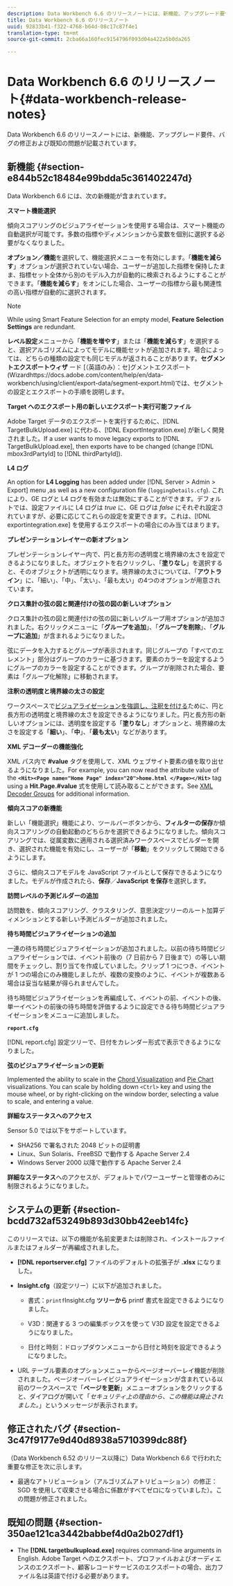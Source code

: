 ```yaml
---
description: Data Workbench 6.6 のリリースノートには、新機能、アップグレード要件、バグの修正および既知の問題が記載されています。
title: Data Workbench 6.6 のリリースノート
uuid: 92833b41-f322-4768-b64d-08c17c87f4e1
translation-type: tm+mt
source-git-commit: 2cba66a160fec9154796f093d04a422a5b0da265

---
```



# Data Workbench 6.6 のリリースノート{#data-workbench-release-notes}

Data Workbench 6.6 のリリースノートには、新機能、アップグレード要件、バグの修正および既知の問題が記載されています。

## 新機能 {#section-e844b52c18484e99bdda5c361402247d}

Data Workbench 6.6 には、次の新機能が含まれています。

**スマート機能選択**

傾向スコアリングのビジュアライゼーションを使用する場合は、スマート機能の自動選択が可能です。多数の指標やディメンションから変数を個別に選択する必要がなくなりました。

**オプション／機能**&#x200B;を選択して、機能選択メニューを有効にします。「**機能を減らす**」オプションが選択されていない場合、ユーザーが追加した指標を保持したまま、指標セット全体から別のモデル入力が自動的に検索されるようにすることができます。「**機能を減らす**」をオンにした場合、ユーザーの指標から最も関連性の高い指標が自動的に選択されます。

>[!NOTE]
>
>While using Smart Feature Selection for an empty model, **Feature Selection Settings** are redundant.

**レベル設定**&#x200B;メニューから「**機能を増やす**」または「**機能を減らす**」を選択すると、選択アルゴリズムによってモデルに機能セットが追加されます。場合によっては、どちらの種類の設定でも同じモデルが返されることがあります。**セグメントエクスポートウィザ** ード [（英語のみ）：セ]グメントエクスポート(Wizardhttps://docs.adobe.com/content/help/en/data-workbench/using/client/export-data/segment-export.html)では、セグメントの設定とエクスポートの手順を説明します。

**Target へのエクスポート用の新しいエクスポート実行可能ファイル**

Adobe Target データのエクスポートを実行するために、[!DNL TargetBulkUpload.exe] に代わる、[!DNL ExportIntegration.exe] が新しく開発されました。If a user wants to move legacy exports to [!DNL TargetBulkUpload.exe], then exports have to be changed (change [!DNL mbox3rdPartyId] to [!DNL thirdPartyId]).

**L4 ログ**

An option for **L4 Logging** has been added under [!DNL Server > Admin > Export] menu ,as well as a new configuration file (`loggingDetails.cfg`). これにより、GE ログと L4 ログを有効または無効にすることができます。デフォルトでは、設定ファイルに L4 ログは *true* に、GE ログは *false* にそれぞれ設定されていますが、必要に応じてこれらの設定を変更できます。これは、[!DNL exportintegration.exe] を使用するエクスポートの場合にのみ当てはまります。

**プレゼンテーションレイヤーの新オプション**

プレゼンテーションレイヤー内で、円と長方形の透明度と境界線の太さを設定できるようになりました。オブジェクトを右クリックし、「**塗りなし**」を選択すると、そのオブジェクトが透明になります。境界線の太さについては、「**アウトライン**」に、「細い」、「中」、「太い」、「最も太い」の4つのオプションが用意されています。

**クロス集計の弦の図と関連付けの弦の図の新しいオプション**

クロス集計の弦の図と関連付けの弦の図に新しいグループ用オプションが追加されました。右クリックメニューに「**グループを追加**」、「**グループを削除**」、「**グループに追加**」が含まれるようになりました。

弦にデータを入力するとグループが表示されます。同じグループの「すべてのエレメント」部分はグループのカラーに基づきます。要素のカラーを設定するようにグループのカラーを設定することができます。グループが削除された場合、要素は「グループ化解除」に移動されます。

**注釈の透明度と境界線の太さの設定**

ワークスペースで[ビジュアライゼーションを強調し、注釈を付ける](../../home/c-get-started/c-vis/c-present-layer.md#concept-1235f55dfeb14e0898a1cbc13a827f67)ために、円と長方形の透明度と境界線の太さを設定できるようになりました。円と長方形の新しいオプションには、透明度を設定する「**塗りなし**」オプションと、境界線の太さを設定する「**細い**」、「**中**」、「**最も太い**」などがあります。

**XML デコーダーの機能強化**

XML パス内で **#value** タグを使用して、XML ウェブサイト要素の値を取り出せるようになりました。For example, you can now read the attribute value of the **`<Hit><Page name="Home Page" index="20">home.html </Page></Hit>`** tag using a **Hit.Page.#value** 式を使用して読み取ることができます。See [XML Decoder Groups](../../home/c-dataset-const-proc/c-dataset-inc-files/c-types-dataset-inc-files/c-log-proc-dataset-inc-files/c-xml-dec-grps.md#concept-5eda5ab253724674832f6951e2a0d1c3) for additional information.

**傾向スコアの新機能**

新しい「機能選択」機能により、ツールバーボタンから、**フィルターの保存**&#x200B;か傾向スコアリングの自動起動のどちらかを選択できるようになりました。傾向スコアリングでは、従属変数に適用される選択済みワークスペースでビルダーを開き、選択された機能を有効にし、ユーザーが「**移動**」をクリックして開始できるようにします。

さらに、傾向スコアモデルを JavaScript ファイルとして保存できるようになりました。モデルが作成されたら、**保存**／**JavaScript を保存**&#x200B;を選択します。

**訪問レベルの予測ビルダーの追加**

訪問数を、傾向スコアリング、クラスタリング、意思決定ツリーのルート加算ディメンションとする新しい予測ビルダーが追加されました。

**待ち時間ビジュアライゼーションの追加**

一連の待ち時間ビジュアライゼーションが追加されました。以前の待ち時間ビジュアライゼーションでは、イベント前後の（7 日前から 7 日後まで）の等しい期間をチェックし、割り当てを作成していました。クリップ 1 つにつき、イベントが 1 つの場合にのみ機能しましたが、複数の変換のように、イベントが複数ある場合は妥当な結果が得られませんでした。

待ち時間ビジュアライゼーションを再編成して、イベントの前、イベントの後、単一イベントの前後の待ち時間を評価するように設定できる待ち時間ビジュアライゼーションをメニューに追加しました。

**`report.cfg`**

[!DNL report.cfg] 設定ツリーで、日付をカレンダー形式で表示できるようになりました。

**弦のビジュアライゼーションの更新**

Implemented the ability to scale in the [Chord Visualization](../../home/c-get-started/c-analysis-vis/c-chord-visualization.md#concept-ca600beb11674f3bb2696edf41f1dda9) and [Pie Chart](../../home/c-get-started/c-analysis-vis/c-pie-chart.md#concept-65bd6e41ee814684a7f53ea69142f21c) visualizations. You can scale by holding down `<Ctrl>` key and using the mouse wheel, or by right-clicking on the window border, selecting a value to scale, and entering a value.

**詳細なステータスへのアクセス**

Sensor 5.0 では以下をサポートしています。

* SHA256 で署名された 2048 ビットの証明書
* Linux、Sun Solaris、FreeBSD で動作する Apache Server 2.4
* Windows Server 2000 以降で動作する Apache Server 2.4

**詳細なステータス**&#x200B;へのアクセスが、デフォルトでパワーユーザーと管理者のみに制限されるようになりました。

## システムの更新 {#section-bcdd732af53249b893d30bb42eeb14fc}

このリリースでは、以下の機能が名前変更または削除され、インストールファイルまたはフォルダーが再編成されました。

* **[!DNL reportserver.cfg]** ファイルのデフォルトの拡張子が **.xlsx** になりました。

* **Insight.cfg**（設定ツリー）に以下が追加されました。

   *  書式：`printf`Insight.cfg **ツリーから** printf 書式を設定できるようになりました。

   * V3D：関連する 3 つの編集ボックスを使って V3D 設定を設定できるようになりました。
   * 日付と時刻：ドロップダウンメニューから日付と時刻を設定できるようになりました。

* URL テーブル要素のオプションメニューからページオーバーレイ機能が削除されました。ページオーバーレイビジュアライゼーションが含まれている以前のワークスペースで「**ページを更新**」メニューオプションをクリックすると、ダイアログが開いて「*セキュリティ上の理由から、この機能は廃止されました。*」というメッセージが表示されます。

## 修正されたバグ {#section-3c47f9177e9d40d8938a5710399dc88f}

（Data Workbench 6.52 のリリース以降に）Data Workbench 6.6 で行われた重要な修正を次に示します。

* 最適なアトリビューション（アルゴリズムアトリビューション）の修正：SGD を使用して収束させる場合に係数がすべてゼロになっていました）。この問題が修正されました。

## 既知の問題 {#section-350ae121ca3442babbef4d0a2b027df1}

* The **[!DNL targetbulkupload.exe]** requires command-line arguments in English. Adobe Target へのエクスポート、プロファイルおよびオーディエンスのエクスポート、顧客レコードサービスのエクスポートの場合、出力ファイル名は英語で付ける必要があります。
